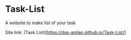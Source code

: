 # Task-List
A website to make list of your task

Site link: (Task List)[https://das-amlan.github.io/Task-List/] 
